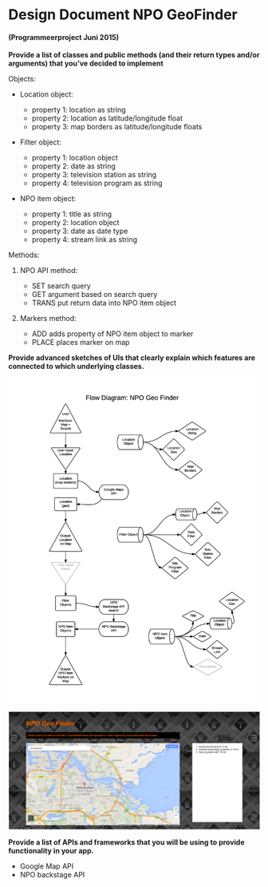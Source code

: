 # Design Document NPO GeoFinder
#### (Programmeerproject Juni 2015)

**Provide a list of classes and public methods (and their return types and/or arguments) that you’ve decided to implement**

Objects:

+ Location object:
  - property 1: location as string 
  - property 2: location as latitude/longitude float
  - property 3: map borders as latitude/longitude floats

+ Filter object:
  - property 1: location object
  - property 2: date as string
  - property 3: television station as string
  - property 4: television program as string
  
+ NPO item object:
  - property 1: title as string
  - property 2: location object
  - property 3: date as date type
  - property 4: stream link as string
  
 Methods:
 
1. NPO API method:
	- SET search query
	- GET argument based on search query
	- TRANS put return data into NPO item object
	
2. Markers method:
	- ADD adds property of NPO item object to marker
	- PLACE places marker on map

  

**Provide advanced sketches of UIs that clearly explain which features are connected to which underlying classes.**

![Alt text](https://github.com/johnlocker/NPOGeoFinder/blob/master/docs/flow_diagram.png)

![Alt text](https://github.com/johnlocker/NPOGeoFinder/blob/master/docs/sketch2.png)

**Provide a list of APIs and frameworks that you will be using to provide functionality in your app.**

+ Google Map API
+ NPO backstage API

<!---
**Provide a list of data sources, and database tables and fields (and their types) that you’ve decided to implement**
-->

